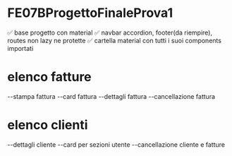 # FE07BProgettoFinaleProva1

✅ base progetto con material
✅ navbar accordion, footer(da riempire), routes non lazy ne protette
✅ cartella material con tutti i suoi components importati
# elenco fatture
--stampa fattura
--card fattura
--dettagli fattura
--cancellazione fattura
# elenco clienti
--dettagli cliente
--card per sezioni utente
--cancellazione cliente e fatture
